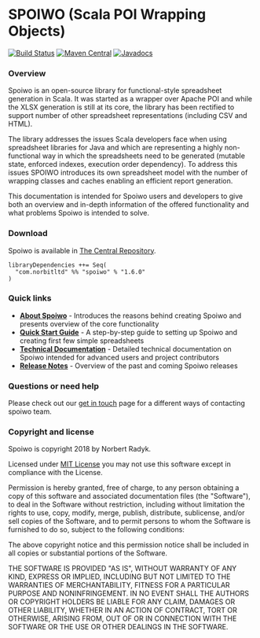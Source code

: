 SPOIWO (Scala POI Wrapping Objects)
==============

[![Build Status](https://travis-ci.org/norbert-radyk/spoiwo.svg?branch=master)](https://travis-ci.org/norbert-radyk/spoiwo)
[![Maven Central](https://maven-badges.herokuapp.com/maven-central/com.norbitltd/spoiwo_2.12/badge.svg)](https://search.maven.org/#search%7Cga%7C1%7Cspoiwo)
[![Javadocs](https://www.javadoc.io/badge/com.norbitltd/spoiwo_2.12.svg)](https://www.javadoc.io/doc/com.norbitltd/spoiwo_2.12)

### Overview

Spoiwo is an open-source library for functional-style spreadsheet generation in Scala. It was started as a wrapper over Apache POI and while the XLSX generation is still at its core, the library has been rectified to support number of other spreadsheet representations (including CSV and HTML).

The library addresses the issues Scala developers face when using spreadsheet libraries for Java and which are representing a highly non-functional way in which the spreadsheets need to be generated (mutable state, enforced indexes, execution order dependency). To address this issues SPOIWO introduces its own spreadsheet model with the number of wrapping classes and caches enabling an efficient report generation. 

This documentation is intended for Spoiwo users and developers to give both an overview and in-depth information of the offered functionality and what problems Spoiwo is intended to solve.

### Download

Spoiwo is available in [The Central Repository](https://search.maven.org/#search%7Cga%7C1%7Cspoiwo).

```
libraryDependencies ++= Seq(
  "com.norbitltd" %% "spoiwo" % "1.6.0"
)
```

### Quick links

* **[About Spoiwo](https://github.com/norbert-radyk/spoiwo/wiki/Spoiwo)** - Introduces the reasons behind creating Spoiwo and presents overview of the core functionality
* **[Quick Start Guide](https://github.com/norbert-radyk/spoiwo/wiki/Quick-start-guide)** - A step-by-step guide to setting up Spoiwo and creating first few simple spreadsheets
* **[Technical Documentation](https://github.com/norbert-radyk/spoiwo/wiki/Technical-documentation)** - Detailed technical documentation on Spoiwo intended for advanced users and project contributors
* **[Release Notes](https://github.com/norbert-radyk/spoiwo/wiki/Release-Notes)** - Overview of the past and coming Spoiwo releases


### Questions or need help


Please check out our [get in touch](https://github.com/norbert-radyk/spoiwo/wiki/Get-In-Touch) page for a different ways of contacting spoiwo team.

### Copyright and license

Spoiwo is copyright 2018 by Norbert Radyk.

Licensed under [MIT License](http://opensource.org/licenses/MIT) you may not use this software except in compliance with the License.

Permission is hereby granted, free of charge, to any person obtaining a copy of this software and associated documentation files (the "Software"), to deal in the Software without restriction, including without limitation the rights to use, copy, modify, merge, publish, distribute, sublicense, and/or sell copies of the Software, and to permit persons to whom the Software is furnished to do so, subject to the following conditions:

The above copyright notice and this permission notice shall be included in all copies or substantial portions of the Software.

THE SOFTWARE IS PROVIDED "AS IS", WITHOUT WARRANTY OF ANY KIND, EXPRESS OR IMPLIED, INCLUDING BUT NOT LIMITED TO THE WARRANTIES OF MERCHANTABILITY, FITNESS FOR A PARTICULAR PURPOSE AND NONINFRINGEMENT. IN NO EVENT SHALL THE AUTHORS OR COPYRIGHT HOLDERS BE LIABLE FOR ANY CLAIM, DAMAGES OR OTHER LIABILITY, WHETHER IN AN ACTION OF CONTRACT, TORT OR OTHERWISE, ARISING FROM, OUT OF OR IN CONNECTION WITH THE SOFTWARE OR THE USE OR OTHER DEALINGS IN THE SOFTWARE.

